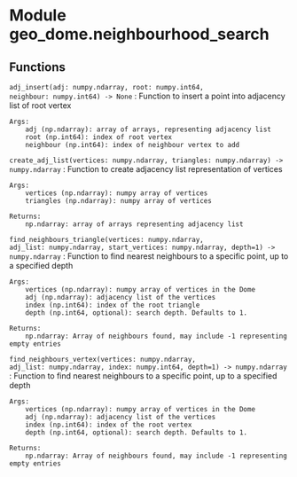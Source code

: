 Module geo_dome.neighbourhood_search
====================================

Functions
---------

    
`adj_insert(adj: numpy.ndarray, root: numpy.int64, neighbour: numpy.int64) ‑> None`
:   Function to insert a point into adjacency list of root vertex
    
    Args:
        adj (np.ndarray): array of arrays, representing adjacency list
        root (np.int64): index of root vertex
        neighbour (np.int64): index of neighbour vertex to add

    
`create_adj_list(vertices: numpy.ndarray, triangles: numpy.ndarray) ‑> numpy.ndarray`
:   Function to create adjacency list representation of vertices
    
    Args:
        vertices (np.ndarray): numpy array of vertices
        triangles (np.ndarray): numpy array of vertices
    
    Returns:
        np.ndarray: array of arrays representing adjacency list

    
`find_neighbours_triangle(vertices: numpy.ndarray, adj_list: numpy.ndarray, start_vertices: numpy.ndarray, depth=1) ‑> numpy.ndarray`
:   Function to find nearest neighbours to a specific point, up to a
    specified depth
    
    Args:
        vertices (np.ndarray): numpy array of vertices in the Dome
        adj (np.ndarray): adjacency list of the vertices
        index (np.int64): index of the root triangle
        depth (np.int64, optional): search depth. Defaults to 1.
    
    Returns:
        np.ndarray: Array of neighbours found, may include -1 representing empty entries

    
`find_neighbours_vertex(vertices: numpy.ndarray, adj_list: numpy.ndarray, index: numpy.int64, depth=1) ‑> numpy.ndarray`
:   Function to find nearest neighbours to a specific point, up to a
    specified depth
    
    Args:
        vertices (np.ndarray): numpy array of vertices in the Dome
        adj (np.ndarray): adjacency list of the vertices
        index (np.int64): index of the root vertex
        depth (np.int64, optional): search depth. Defaults to 1.
    
    Returns:
        np.ndarray: Array of neighbours found, may include -1 representing empty entries